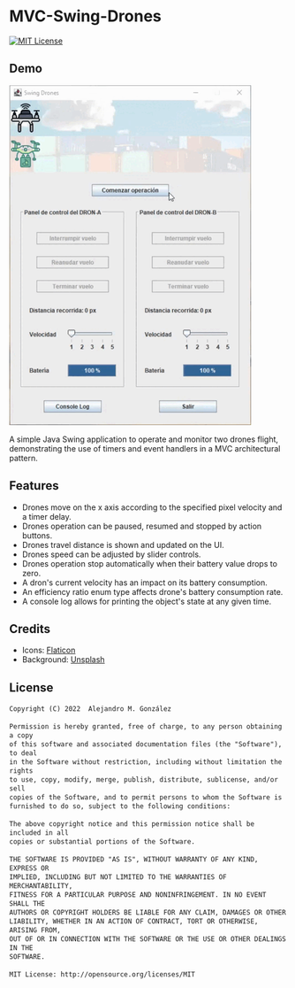 MVC-Swing-Drones
===============
[![MIT License](https://img.shields.io/badge/License-MIT-green.svg)](https://choosealicense.com/licenses/mit/)

Demo
----------
![Demo animation](/demo.gif)

A simple Java Swing application to operate and monitor two drones flight, demonstrating the use of timers and event handlers in a MVC architectural pattern.

Features
-------------------
* Drones move on the x axis according to the specified pixel velocity and a timer delay.
* Drones operation can be paused, resumed and stopped by action buttons.
* Drones travel distance is shown and updated on the UI.
* Drones speed can be adjusted by slider controls.
* Drones operation stop automatically when their battery value drops to zero.
* A dron's current velocity has an impact on its battery consumption.
* An efficiency ratio enum type affects drone's battery consumption rate.
* A console log allows for printing the object's state at any given time.


Credits
-------------------

* Icons: [Flaticon](https://www.flaticon.com/)
* Background: [Unsplash](https://www.unsplash.com/)


License
--------
    Copyright (C) 2022  Alejandro M. González
    
    Permission is hereby granted, free of charge, to any person obtaining a copy
    of this software and associated documentation files (the "Software"), to deal
    in the Software without restriction, including without limitation the rights
    to use, copy, modify, merge, publish, distribute, sublicense, and/or sell
    copies of the Software, and to permit persons to whom the Software is
    furnished to do so, subject to the following conditions:
    
    The above copyright notice and this permission notice shall be included in all
    copies or substantial portions of the Software.
    
    THE SOFTWARE IS PROVIDED "AS IS", WITHOUT WARRANTY OF ANY KIND, EXPRESS OR
    IMPLIED, INCLUDING BUT NOT LIMITED TO THE WARRANTIES OF MERCHANTABILITY,
    FITNESS FOR A PARTICULAR PURPOSE AND NONINFRINGEMENT. IN NO EVENT SHALL THE
    AUTHORS OR COPYRIGHT HOLDERS BE LIABLE FOR ANY CLAIM, DAMAGES OR OTHER
    LIABILITY, WHETHER IN AN ACTION OF CONTRACT, TORT OR OTHERWISE, ARISING FROM,
    OUT OF OR IN CONNECTION WITH THE SOFTWARE OR THE USE OR OTHER DEALINGS IN THE
    SOFTWARE.
    
    MIT License: http://opensource.org/licenses/MIT
